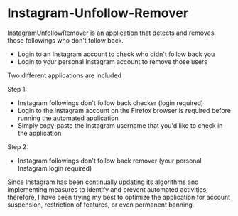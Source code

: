 # Instagram-Unfollow-Remover
InstagramUnfollowRemover is an application that detects and removes those followings who don't follow back.
- Login to an Instagram account to check who didn't follow back you
- Login to your personal Instagram account to remove those users

Two different applications are included

Step 1: 
- Instagram followings don't follow back checker (login required)
- Login to the Instagram account on the Firefox browser is required before running the automated application
- Simply copy-paste the Instagram username that you'd like to check in the application

Step 2: 
- Instagram followings don't follow back remover (your personal Instagram login required)

Since Instagram has been continually updating its algorithms and implementing measures to identify and prevent automated activities, therefore, I have been trying my best to optimize the application for account suspension, restriction of features, or even permanent banning.
